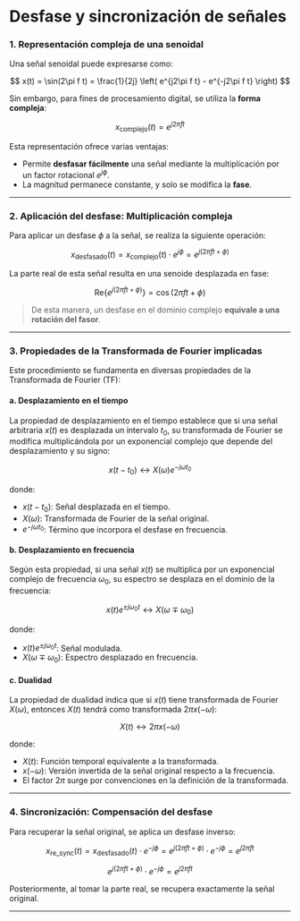 # Desfase y sincronización de señales

### 1. Representación compleja de una senoidal

Una señal senoidal puede expresarse como:

$$
x(t) = \sin(2\pi f t) = \frac{1}{2j} \left( e^{j2\pi f t} - e^{-j2\pi f t} \right)
$$

Sin embargo, para fines de procesamiento digital, se utiliza la **forma compleja**:

$$
x_{\text{complejo}}(t) = e^{j 2\pi f t}
$$

Esta representación ofrece varias ventajas:

* Permite **desfasar fácilmente** una señal mediante la multiplicación por un factor rotacional $e^{j\phi}$.
* La magnitud permanece constante, y solo se modifica la **fase**.

---

### 2. Aplicación del desfase: Multiplicación compleja

Para aplicar un desfase $\phi$ a la señal, se realiza la siguiente operación:

$$
x_{\text{desfasado}}(t) = x_{\text{complejo}}(t) \cdot e^{j\phi} = e^{j(2\pi f t + \phi)}
$$

La parte real de esta señal resulta en una senoide desplazada en fase:

$$
\text{Re}\left\{ e^{j(2\pi f t + \phi)} \right\} = \cos\left(2\pi f t + \phi\right)
$$

> De esta manera, un desfase en el dominio complejo **equivale a una rotación del fasor**.

---

### 3. Propiedades de la Transformada de Fourier implicadas

Este procedimiento se fundamenta en diversas propiedades de la Transformada de Fourier (TF):

#### a. Desplazamiento en el tiempo

La propiedad de desplazamiento en el tiempo establece que si una señal arbitraria $x(t)$ es desplazada un intervalo $t_0$, su transformada de Fourier se modifica multiplicándola por un exponencial complejo que depende del desplazamiento y su signo:

$$
x(t - t_0) \leftrightarrow X(\omega) e^{-j \omega t_0}
$$

donde:

* $x(t - t_0)$: Señal desplazada en el tiempo.
* $X(\omega)$: Transformada de Fourier de la señal original.
* $e^{-j \omega t_0}$: Término que incorpora el desfase en frecuencia.

#### b. Desplazamiento en frecuencia

Según esta propiedad, si una señal $x(t)$ se multiplica por un exponencial complejo de frecuencia $\omega_0$, su espectro se desplaza en el dominio de la frecuencia:

$$
x(t) e^{\pm j \omega_0 t} \leftrightarrow X(\omega \mp \omega_0)
$$

donde:

* $x(t) e^{\pm j \omega_0 t}$: Señal modulada.
* $X(\omega \mp \omega_0)$: Espectro desplazado en frecuencia.

#### c. Dualidad

La propiedad de dualidad indica que si $x(t)$ tiene transformada de Fourier $X(\omega)$, entonces $X(t)$ tendrá como transformada $2\pi x(-\omega)$:

$$
X(t) \leftrightarrow 2\pi x(-\omega)
$$

donde:

* $X(t)$: Función temporal equivalente a la transformada.
* $x(-\omega)$: Versión invertida de la señal original respecto a la frecuencia.
* El factor $2\pi$ surge por convenciones en la definición de la transformada.

---

### 4. Sincronización: Compensación del desfase

Para recuperar la señal original, se aplica un desfase inverso:

$$
x_{\text{re\_sync}}(t) = x_{\text{desfasado}}(t) \cdot e^{-j\phi} = e^{j(2\pi f t + \phi)} \cdot e^{-j\phi} = e^{j2\pi f t}
$$

$$
e^{j(2\pi f t + \phi)} \cdot e^{-j\phi} = e^{j2\pi f t}
$$

Posteriormente, al tomar la parte real, se recupera exactamente la señal original.

---